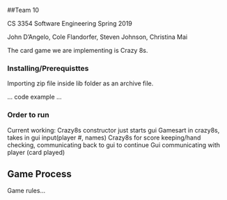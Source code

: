 

##Team 10

CS 3354 Software Engineering
Spring 2019

John D’Angelo, Cole Flandorfer, Steven Johnson, Christina Mai

The card game we are implementing is Crazy 8s.


### Installing/Prerequisttes
Importing zip file inside lib folder as an archive file.

...
code example
...

### Order to run
 Current working:
Crazy8s constructor just starts gui
Gamesart in crazy8s, takes in gui input(player #, names)
Crazy8s for score keeping/hand checking, communicating back to gui to continue
Gui communicating with player (card played)


## Game Process
 Game rules...